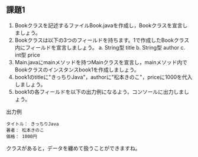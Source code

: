 ## 課題1
1. Bookクラスを記述するファイルBook.javaを作成し，Bookクラスを宣言しましょう。
2. Bookクラスは以下の3つのフィールドを持ちます。1で作成したBookクラス内にフィールドを宣言しましょう。
   a. String型 title
   b. String型 author
   c. int型 price
3. Main.javaにmainメソッドを持つMainクラスを宣言し，mainメソッド内でBookクラスのインスタンスbook1を作成しましょう。
4. book1のtitleに"きっちりJava"，authorに"松本きのこ"，priceに1000を代入しましょう。
5. book1の各フィールドを以下の出力例になるよう，コンソールに出力しましょう。

出力例
```
タイトル： きっちりJava
著者： 松本きのこ
価格： 1000円
```

クラスがあると，データを纏めて扱うことができますね。